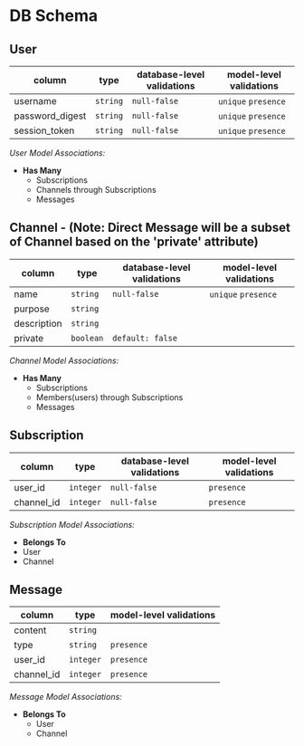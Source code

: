 # DB Schema

## User

| column          | type     | database-level validations | model-level validations |
|-----------------|----------|----------------------------|-------------------------|
| username        | `string` |    `null-false`            |   `unique` `presence`   |
| password_digest | `string` |    `null-false`            |   `unique` `presence`   |
| session_token   | `string` |    `null-false`            |   `unique` `presence`   |

*User Model Associations:*
- **Has Many**
  - Subscriptions
  - Channels through Subscriptions
  - Messages


## Channel - (Note: Direct Message will be a subset of Channel based on the 'private' attribute)

| column      | type      | database-level validations | model-level validations |
|-------------|-----------|----------------------------|-------------------------|
| name        | `string`  |    `null-false`            |   `unique` `presence`   |
| purpose     | `string`  |                            |                         |
| description | `string`  |                            |                         |
| private     | `boolean` |    `default: false`        |                         |

*Channel Model Associations:*
- **Has Many**
  - Subscriptions
  - Members(users) through Subscriptions
  - Messages


## Subscription

| column     | type      | database-level validations | model-level validations |
|------------|-----------|----------------------------|-------------------------|
| user_id    | `integer` |    `null-false`            |      `presence`         |
| channel_id | `integer` |    `null-false`            |      `presence`         |

*Subscription Model Associations:*
- **Belongs To**
- User
- Channel


## Message

| column     | type      | model-level validations  |
|------------|-----------|--------------------------|
| content    | `string`  |                          |
| type       | `string`  | `presence`               |
| user_id    | `integer` | `presence`               |
| channel_id | `integer` | `presence`               |

*Message Model Associations:*
- **Belongs To**
  - User
  - Channel
